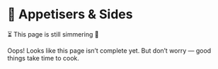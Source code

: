 # 🥂 Appetisers & Sides

⏳ This page is still simmering 🍳

Oops! Looks like this page isn’t complete yet. But don’t worry — good things take time to cook.
